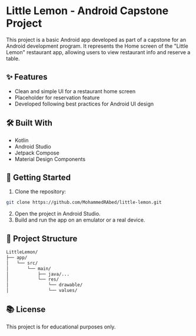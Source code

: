 # Little Lemon - Android Capstone Project

This project is a basic Android app developed as part of a capstone for an Android development program. It represents the Home screen of the "Little Lemon" restaurant app, allowing users to view restaurant info and reserve a table.

## ✨ Features
- Clean and simple UI for a restaurant home screen
- Placeholder for reservation feature
- Developed following best practices for Android UI design

## 🛠️ Built With
- Kotlin
- Android Studio
- Jetpack Compose
- Material Design Components

## 🚀 Getting Started
1. Clone the repository:
```bash
git clone https://github.com/MohammedRAbed/little-lemon.git
```
2. Open the project in Android Studio.
3. Build and run the app on an emulator or a real device.

## 📁 Project Structure
```css
LittleLemon/
├── app/
│   └── src/
│       └── main/
│           ├── java/...
│           └── res/
│               └── drawable/
│               └── values/
```

## 📚 License

This project is for educational purposes only.

